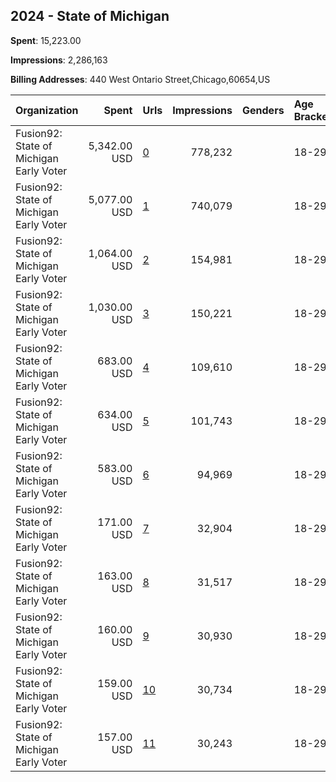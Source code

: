 ## 2024 - State of Michigan 
**Spent**: 15,223.00

**Impressions**: 2,286,163

**Billing Addresses**: 440 West Ontario Street,Chicago,60654,US

|Organization|Spent|Urls|Impressions|Genders|Age Brackets|Country Codes|
|:---|---:|:---|---:|:---|:---|:---|
|Fusion92: State of Michigan Early Voter|5,342.00 USD|[0](https://www.snap.com/political-ads/asset/a03176f7d979ee97ce421aaa93bcb2a19e56acc6c3e2cf59607636413cc62599?mediaType=jpg)|778,232||18-29|united states|
|Fusion92: State of Michigan Early Voter|5,077.00 USD|[1](https://www.snap.com/political-ads/asset/dd62d21f90dd99db4d881d950fd86b0398ebc54509626340ebeeffed33e1963f?mediaType=jpg)|740,079||18-29|united states|
|Fusion92: State of Michigan Early Voter|1,064.00 USD|[2](https://www.snap.com/political-ads/asset/0161b19c58165c9f4f46501990d94eead0b1c8231fdc49c5bf13d2d4ed1b27fa?mediaType=jpg)|154,981||18-29|united states|
|Fusion92: State of Michigan Early Voter|1,030.00 USD|[3](https://www.snap.com/political-ads/asset/8eee0148c1ff564d1d0e9907660bda053e5104fb7d1d0600b4f171ee2ba6c110?mediaType=jpg)|150,221||18-29|united states|
|Fusion92: State of Michigan Early Voter|683.00 USD|[4](https://www.snap.com/political-ads/asset/72228236aab153d370e218e8df2994aa3d7530b1008d441c184d11f6d5fd0303?mediaType=mp4)|109,610||18-29|united states|
|Fusion92: State of Michigan Early Voter|634.00 USD|[5](https://www.snap.com/political-ads/asset/31bb9b0da4ea3a66c1fee19190a18e2afccda68d7f490a49f049cf1492014e94?mediaType=mp4)|101,743||18-29|united states|
|Fusion92: State of Michigan Early Voter|583.00 USD|[6](https://www.snap.com/political-ads/asset/34ae3e63b331eeaa74137a82028bd49d0898c298a8d569966521984a5fa34f96?mediaType=mp4)|94,969||18-29|united states|
|Fusion92: State of Michigan Early Voter|171.00 USD|[7](https://www.snap.com/political-ads/asset/8197ca4c7e40ed09e718ad349116d395073f8bbac820728b9eaf2d38afaad4b7?mediaType=jpg)|32,904||18-29|united states|
|Fusion92: State of Michigan Early Voter|163.00 USD|[8](https://www.snap.com/political-ads/asset/37623af25bd51369121cdcb22b6f641cc80ba836dd6695c9a2e1d30adc2d08eb?mediaType=jpg)|31,517||18-29|united states|
|Fusion92: State of Michigan Early Voter|160.00 USD|[9](https://www.snap.com/political-ads/asset/4e12cb76dbb4bed1f04c02f4371151c9f7e125e1535bfca6aa34b3a6e1238278?mediaType=mp4)|30,930||18-29|united states|
|Fusion92: State of Michigan Early Voter|159.00 USD|[10](https://www.snap.com/political-ads/asset/eb3a1c6a7e28d079ace6e31d58efd69c62876350004847a0abd2e151cb0f6090?mediaType=mp4)|30,734||18-29|united states|
|Fusion92: State of Michigan Early Voter|157.00 USD|[11](https://www.snap.com/political-ads/asset/059a29775d4078bece3336116d0b3364bd3454f19113968f4b1080db9357cf14?mediaType=mp4)|30,243||18-29|united states|
